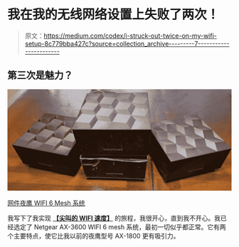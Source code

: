 # 我在我的无线网络设置上失败了两次！

> 原文：<https://medium.com/codex/i-struck-out-twice-on-my-wifi-setup-8c779bba427c?source=collection_archive---------7----------------------->

## 第三次是魅力？

![](img/efcc095497a3fbc0b9f68b51271b811f.png)

[网件夜鹰 WIFI 6 Mesh 系统](https://amzn.to/3ncDXI2)

我写下了我实现 [**【尖叫的 WIFI 速度】**](/codex/my-wifi-evolution-1359a40f3957) 的旅程，我很开心，直到我不开心。我已经选定了 Netgear AX-3600 WIFI 6 mesh 系统，最初一切似乎都正常。它有两个主要特点，使它比我以前的夜鹰型号 AX-1800 更有吸引力。